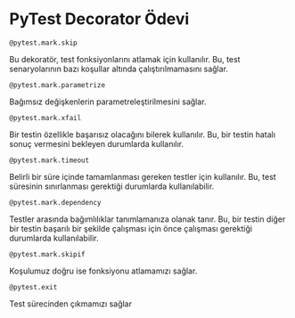 # PyTest Decorator Ödevi 
```
@pytest.mark.skip
```
Bu dekoratör, test fonksiyonlarını atlamak için kullanılır. Bu, test senaryolarının bazı koşullar altında çalıştırılmamasını sağlar.

```
@pytest.mark.parametrize
```
Bağımsız değişkenlerin parametreleştirilmesini sağlar.

```
@pytest.mark.xfail
```
Bir testin özellikle başarısız olacağını bilerek kullanılır. Bu, bir testin hatalı sonuç vermesini bekleyen durumlarda kullanılır.
```
@pytest.mark.timeout
```
Belirli bir süre içinde tamamlanması gereken testler için kullanılır. Bu, test süresinin sınırlanması gerektiği durumlarda kullanılabilir.
```
@pytest.mark.dependency
```
Testler arasında bağımlılıklar tanımlamanıza olanak tanır. Bu, bir testin diğer bir testin başarılı bir şekilde çalışması için önce çalışması gerektiği durumlarda kullanılabilir.

```
@pytest.mark.skipif
````
Koşulumuz doğru ise fonksiyonu atlamamızı sağlar.

````
@pytest.exit
````
Test sürecinden çıkmamızı sağlar
